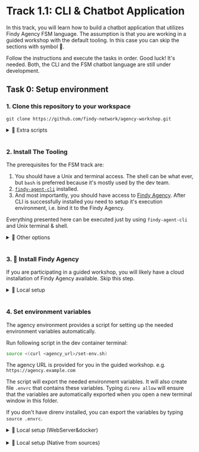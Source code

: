# Track 1.1: CLI & Chatbot Application

In this track, you will learn how to build a chatbot application that utilizes
Findy Agency FSM language. The assumption is that you are working in a guided
workshop with the default tooling. In this case you can skip the sections with
symbol 🤠.

Follow the instructions and execute the tasks in order. Good luck!
It's needed. Both, the CLI and the FSM chatbot language are still under
development.

## Task 0: Setup environment

### 1. Clone this repository to your workspace

```shell
git clone https://github.com/findy-network/agency-workshop.git
```

<details>
<summary>🤠 Extra scripts</summary>

Also clone `findy-agent-cli` to get *the actual helper scripts* for your use.
```shell
git clone https://github.com/findy-network/findy-agent-cli.git
```
The scripts are located `scripts/fullstack/`. The directory contains `README.md`
where some of the scripts are documented. It presents few examples as well.

</details><br/>

### 2. Install The Tooling

The prerequisites for the FSM track are:
1. You should have a Unix and terminal access. The shell can be what ever, but
  `bash` is preferred because it's mostly used by the dev team.
2. [`findy-agent-cli`](https://github.com/findy-network/findy-agent-cli#installation)
   installed.
3. And most importantly, you should have access to [Findy
   Agency](https://findy-network.github.io). After CLI is successfully installed
   you need to setup it's execution environment, i.e. bind it to the Findy Agency.

Everything presented here can be executed just by using `findy-agent-cli` and
Unix terminal & shell.

<details>
<summary>🤠 Other options</summary>

You can also set up some extra tools. However, these instructions describe only
how to work with the recommended tooling.

If you still wish to go to the dark side, make sure you have these tools available:

- tmux & tmuxinator or screen
- [direnv](https://direnv.net/) (*optional*, but useful)

</details><br/>

### 3. 🤠 Install Findy Agency

If you are participating in a guided workshop, you will likely have a cloud
installation of Findy Agency available. Skip this step.

<details>
<summary>🤠 Local setup</summary>

Start local agency instance if you do not have cloud installation available.
See instructions [here](../agency-local/README.md).

</details><br/>

### 4. Set environment variables

The agency environment provides a script for setting up the needed environment
variables automatically.

Run following script in the dev container terminal:

```bash
source <(curl <agency_url>/set-env.sh)
```

The agency URL is provided for you in the guided workshop. e.g.
`https://agency.example.com`

The script will export the needed environment variables. It will also create
file `.envrc` that contains these variables. Typing `direnv allow` will ensure
that the variables are automatically exported when you open a new terminal
window in this folder.

If you don't have direnv installed, you can export the variables by typing
`source .envrc`.

<details>
<summary>🤠 Local setup (WebServer&docker)</summary>

For [local agency
installation](https://github.com/findy-network/findy-wallet-pwa/blob/master/tools/env/README.md#agency-setup-for-local-development),
use the web wallet URL `http://localhost:3000`:

```bash
source <(curl http://localhost:3000/set-env.sh)
```

</details><br/>

<details>
<summary>🤠 Local setup (Native from sources)</summary>

You need to have Go 1.20 installed to run needed Agency services from sources:
**but you don't need docker or network access**.

In case you want to play with the sources or you want to get touch of how the
whole system feels to run locally from sources. 
See instructions [here](../agency-native/README.md). There is one script
(`setup.sh`) which installs all the needed repos and tmuxinator script to start
the system playground. The script target Debian Linux.

Clone the needed Agency service source repos:
```console
git clone https://github.com/findy-network/findy-agent-auth.git
git clone https://github.com/findy-network/findy-agent.git
git clone https://github.com/findy-network/findy-agent-cli.git
```

Start the FIDO2 Server:
```console
cd <findy-agent-auth-repo>
cd scripts; ./mem-dev-server.sh
```

Start the Agency Core Server:
```console
cd <findy-agent-repo>
make cli # builds fa named binary
cd scripts/test
fa ledger steward create --config create-steward-to-mem-ledger.yaml
agency=fa register=findy.json no_clean=1 enclave=MEMORY_enclave.bolt ./mem-server --reset-register --grpc-cert-path ../../grpc/cert
```

Start the Findy Agent CLI to command your local agency (in a new terminal/window/tab):
```console
cd <findy-agent-cli-repo>
make cli # builds and installs binary named cli in your path
cd scripts/fullstack
source ./setup-cli-env-local.sh
admin/register && . admin/login
cli agency count # tells how many cloud agent/wallet is running/onboarded
```

After you have verified that everything above works, you can allocate two SSI
agents:
```console
# continue in findy-agent-cli/scripts/fullstack 
./make-play-agent.sh test-alice test-bob
pushd test-alice
cli agent ping
# do something else with `test-alice` and `test-bob` like:
cd $(./invitation | ../test-bob/connect)
cli connection trustping
popd
./rm-play-agent.sh test-alice test-bob # cleanup wallets and client stores
# typically you shutdown FIDO2 and Core servers at this point
```

If you want to use tmux and tmuxinator the previously mentioned `setup.sh`
script includes tmuxinator configuration that is installed by it with the name
`play`.
```console
tmuxinator play
```

### 8. Continue with task 1

Congratulations, you have completed task 0 and have
a working agency client development environment available!

You can now continue with [task 1](./task1/README.md).
